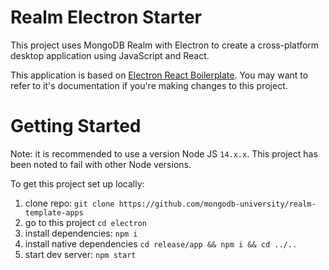 # Realm Electron Starter

This project uses MongoDB Realm with Electron to create a cross-platform desktop
application using JavaScript and React.

This application is based on [Electron React Boilerplate](https://electron-react-boilerplate.js.org/). You may want to refer to it's documentation if you're making changes to this project.

# Getting Started

Note: it is recommended to use a version Node JS `14.x.x`.
This project has been noted to fail with other Node versions.

To get this project set up locally:

1. clone repo: `git clone https://github.com/mongodb-university/realm-template-apps`
2. go to this project `cd electron`
3. install dependencies: `npm i`
4. install native dependencies `cd release/app && npm i && cd ../..`
5. start dev server: `npm start`
